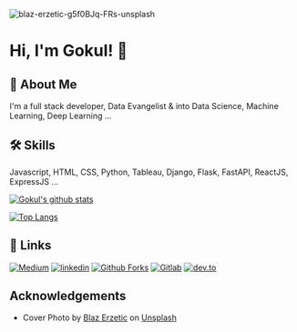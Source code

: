 
![blaz-erzetic-g5f0BJq-FRs-unsplash](https://user-images.githubusercontent.com/13468848/129433582-4363405f-3dcc-4641-9a89-3ff580bea263.jpg)

    
# Hi, I'm Gokul! 👋

  
## 🚀 About Me
I'm a full stack developer, Data Evangelist & into Data Science, Machine Learning, Deep Learning ...

## 🛠 Skills
Javascript, HTML, CSS, Python, Tableau, Django, Flask, FastAPI, ReactJS, ExpressJS   ...

[![Gokul's github stats](https://github-readme-stats.vercel.app/api?username=gokulyc&show_icons=true)](https://github.com/anuraghazra/github-readme-stats)


[![Top Langs](https://github-readme-stats.vercel.app/api/top-langs/?username=gokulyc)](https://github.com/anuraghazra/github-readme-stats)

  
## 🔗 Links
[![Medium][1.1]][1]
[![linkedin][2.1]][2]
[![Github Forks][3.1]][3]
[![Gitlab][4.1]][4]
[![dev.to][5.1]][5]

<!-- Icons -->
[1.1]: https://img.shields.io/badge/medium-536C78?style=for-the-badge&logo=medium&logoColor=white
[2.1]: https://img.shields.io/badge/linkedin-0A66C2?style=for-the-badge&logo=linkedin&logoColor=white
[3.1]: https://img.shields.io/badge/github-1E1E1E?style=for-the-badge&logo=github&logoColor=white
[4.1]: https://img.shields.io/badge/gitlab-1DA1F2?style=for-the-badge&logo=gitlab&logoColor=white
[5.1]: https://img.shields.io/badge/dev.to-1E1E1E?style=for-the-badge&logo=dev.to&logoColor=white


<!-- Links to your social media accounts -->

[1]: https://medium.com/@gokulyc
[2]: https://www.linkedin.com/in/gokulyc
[3]: https://github.com/orgs/gokulyc-forks
[4]: https://gitlab.com/gokulyc
[5]: https://dev.to/gokulyc



  
## Acknowledgements

 - Cover Photo by [Blaz Erzetic](https://unsplash.com/@www_erzetich_com?utm_source=unsplash&utm_medium=referral&utm_content=creditCopyText) on [Unsplash](https://unsplash.com/s/photos/engineering?utm_source=unsplash&utm_medium=referral&utm_content=creditCopyText)





